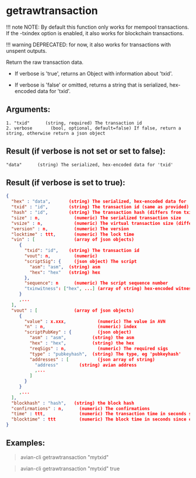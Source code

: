 # getrawtransaction

!!! note
    NOTE: By default this function only works for mempool transactions. If the -txindex option is
    enabled, it also works for blockchain transactions.

!!! warning
    DEPRECATED: for now, it also works for transactions with unspent outputs.

Return the raw transaction data.

* If verbose is 'true', returns an Object with information about 'txid'.

* If verbose is 'false' or omitted, returns a string that is serialized, hex-encoded data for 'txid'.

## Arguments:
```
1. "txid"      (string, required) The transaction id
2. verbose       (bool, optional, default=false) If false, return a string, otherwise return a json object
```

## Result (if verbose is not set or set to false):
```
"data"      (string) The serialized, hex-encoded data for 'txid'
```

## Result (if verbose is set to true):
```json
{
  "hex" : "data",       (string) The serialized, hex-encoded data for 'txid'
  "txid" : "id",        (string) The transaction id (same as provided)
  "hash" : "id",        (string) The transaction hash (differs from txid for witness transactions)
  "size" : n,             (numeric) The serialized transaction size
  "vsize" : n,            (numeric) The virtual transaction size (differs from size for witness transactions)
  "version" : n,          (numeric) The version
  "locktime" : ttt,       (numeric) The lock time
  "vin" : [               (array of json objects)
     {
       "txid": "id",    (string) The transaction id
       "vout": n,         (numeric) 
       "scriptSig": {     (json object) The script
         "asm": "asm",  (string) asm
         "hex": "hex"   (string) hex
       },
       "sequence": n      (numeric) The script sequence number
       "txinwitness": ["hex", ...] (array of string) hex-encoded witness data (if any)
     }
     ,...
  ],
  "vout" : [              (array of json objects)
     {
       "value" : x.xxx,            (numeric) The value in AVN
       "n" : n,                    (numeric) index
       "scriptPubKey" : {          (json object)
         "asm" : "asm",          (string) the asm
         "hex" : "hex",          (string) the hex
         "reqSigs" : n,            (numeric) The required sigs
         "type" : "pubkeyhash",  (string) The type, eg 'pubkeyhash'
         "addresses" : [           (json array of string)
           "address"        (string) avian address
           ,...
         ]
       }
     }
     ,...
  ],
  "blockhash" : "hash",   (string) the block hash
  "confirmations" : n,      (numeric) The confirmations
  "time" : ttt,             (numeric) The transaction time in seconds since epoch (Jan 1 1970 GMT)
  "blocktime" : ttt         (numeric) The block time in seconds since epoch (Jan 1 1970 GMT)
}
```

## Examples:

> avian-cli getrawtransaction "mytxid"

> avian-cli getrawtransaction "mytxid" true
